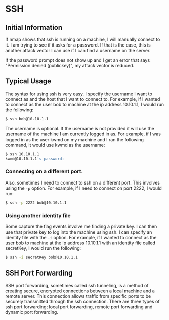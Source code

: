 # SSH

## Initial Information

If nmap shows that ssh is running on a machine, I will manually connect to it. I am trying to see if it asks for a password. If that is the case, this is another attack vector I can use if I can find a username on the server.

If the password prompt does not show up and I get an error that says "Permission denied (publickey)", my attack vector is reduced.

## Typical Usage

The syntax for using ssh is very easy. I specify the username I want to connect as and the host that I want to connect to. For example, if I wanted to connect as the user bob to machine at the ip address 10.10.1.1, I would run the following:

```bash
$ ssh bob@10.10.1.1
```

The username is optional. If the username is not provided it will use the username of the machine I am currently logged in as. For example, if I was logged in as the user kwmd on my machine and I ran the following command, it would use kwmd as the username:

```bash
$ ssh 10.10.1.1
kwmd@10.10.1.1's password:
```

### Connecting on a different port.

Also, sometimes I need to connect to ssh on a different port. This involves using the `-p` option. For example, if I need to connect on port 2222, I would run:

```bash
$ ssh -p 2222 bob@10.10.1.1
```

### Using another identity file

Some capture the flag events involve me finding a private key. I can then use that private key to log into the machine using ssh. I can specify an identity file with the `-i` option. For example, if I wanted to connect as the user bob to machine at the ip address 10.10.1.1 with an identity file called secretKey, I would run the following:

```bash
$ ssh -i secretKey bob@10.10.1.1
```

## SSH Port Forwarding

SSH port forwarding, sometimes called ssh tunneling, is a method of creating secure, encrypted connections between a local machine and a remote server. This connection allows traffic from specific ports to be securely transmitted through the ssh connection. There are three types of ssh port forwarding; local port forwarding, remote port forwarding and dynamic port forwarding.
